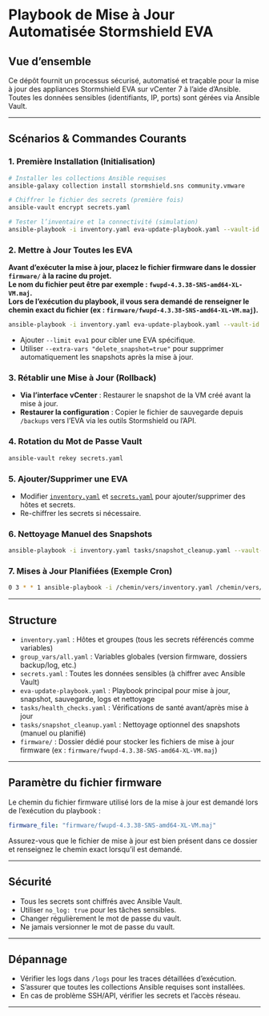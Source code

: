 # Playbook de Mise à Jour Automatisée Stormshield EVA

## Vue d’ensemble

Ce dépôt fournit un processus sécurisé, automatisé et traçable pour la mise à jour des appliances Stormshield EVA sur vCenter 7 à l’aide d’Ansible. 
Toutes les données sensibles (identifiants, IP, ports) sont gérées via Ansible Vault.

---

## Scénarios & Commandes Courants

### 1. Première Installation (Initialisation)

```bash
# Installer les collections Ansible requises
ansible-galaxy collection install stormshield.sns community.vmware

# Chiffrer le fichier des secrets (première fois)
ansible-vault encrypt secrets.yaml

# Tester l’inventaire et la connectivité (simulation)
ansible-playbook -i inventory.yaml eva-update-playbook.yaml --vault-id @prompt --check
```

### 2. Mettre à Jour Toutes les EVA

**Avant d’exécuter la mise à jour, placez le fichier firmware dans le dossier `firmware/` à la racine du projet.  
Le nom du fichier peut être par exemple : `fwupd-4.3.38-SNS-amd64-XL-VM.maj`.  
Lors de l’exécution du playbook, il vous sera demandé de renseigner le chemin exact du fichier (ex : `firmware/fwupd-4.3.38-SNS-amd64-XL-VM.maj`).**

```bash
ansible-playbook -i inventory.yaml eva-update-playbook.yaml --vault-id @prompt
```

- Ajouter `--limit eva1` pour cibler une EVA spécifique.
- Utiliser `--extra-vars "delete_snapshot=true"` pour supprimer automatiquement les snapshots après la mise à jour.

### 3. Rétablir une Mise à Jour (Rollback)

- **Via l’interface vCenter** : Restaurer le snapshot de la VM créé avant la mise à jour.
- **Restaurer la configuration** : Copier le fichier de sauvegarde depuis `/backups` vers l’EVA via les outils Stormshield ou l’API.

### 4. Rotation du Mot de Passe Vault

```bash
ansible-vault rekey secrets.yaml
```

### 5. Ajouter/Supprimer une EVA

- Modifier [`inventory.yaml`](inventory.yaml:1) et [`secrets.yaml`](secrets.yaml:1) pour ajouter/supprimer des hôtes et secrets.
- Re-chiffrer les secrets si nécessaire.

### 6. Nettoyage Manuel des Snapshots

```bash
ansible-playbook -i inventory.yaml tasks/snapshot_cleanup.yaml --vault-id @prompt
```

### 7. Mises à Jour Planifiées (Exemple Cron)

```bash
0 3 * * 1 ansible-playbook -i /chemin/vers/inventory.yaml /chemin/vers/eva-update-playbook.yaml --vault-id /chemin/vers/vault_pass.txt >> /var/log/eva-updates.log 2>&1
```

---

## Structure

- `inventory.yaml` : Hôtes et groupes (tous les secrets référencés comme variables)
- `group_vars/all.yaml` : Variables globales (version firmware, dossiers backup/log, etc.)
- `secrets.yaml` : Toutes les données sensibles (à chiffrer avec Ansible Vault)
- `eva-update-playbook.yaml` : Playbook principal pour mise à jour, snapshot, sauvegarde, logs et nettoyage
- `tasks/health_checks.yaml` : Vérifications de santé avant/après mise à jour
- `tasks/snapshot_cleanup.yaml` : Nettoyage optionnel des snapshots (manuel ou planifié)
- `firmware/` : Dossier dédié pour stocker les fichiers de mise à jour firmware (ex : `firmware/fwupd-4.3.38-SNS-amd64-XL-VM.maj`)

---

## Paramètre du fichier firmware

Le chemin du fichier firmware utilisé lors de la mise à jour est demandé lors de l’exécution du playbook :

```yaml
firmware_file: "firmware/fwupd-4.3.38-SNS-amd64-XL-VM.maj"
```

Assurez-vous que le fichier de mise à jour est bien présent dans ce dossier et renseignez le chemin exact lorsqu’il est demandé.

---

## Sécurité

- Tous les secrets sont chiffrés avec Ansible Vault.
- Utiliser `no_log: true` pour les tâches sensibles.
- Changer régulièrement le mot de passe du vault.
- Ne jamais versionner le mot de passe du vault.

---

## Dépannage

- Vérifier les logs dans `/logs` pour les traces détaillées d’exécution.
- S’assurer que toutes les collections Ansible requises sont installées.
- En cas de problème SSH/API, vérifier les secrets et l’accès réseau.

---